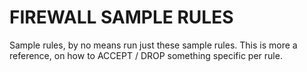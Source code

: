# FIREWALL SAMPLE RULES

Sample rules, by no means run just these sample rules.
This is more a reference, on how to ACCEPT / DROP something specific per rule.

